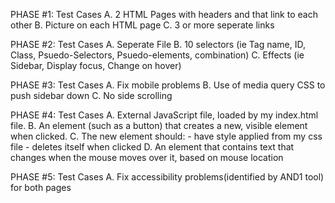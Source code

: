 PHASE #1:
  Test Cases
    A. 2 HTML Pages with headers and that link to each other
    B. Picture on each HTML page
    C. 3 or more seperate links

PHASE #2:
  Test Cases
    A. Seperate File
    B. 10 selectors (ie Tag name, ID, Class, Psuedo-Selectors, Psuedo-elements, combination)
    C. Effects (ie Sidebar, Display focus, Change on hover)

PHASE #3:
  Test Cases
    A. Fix mobile problems
    B. Use of media query CSS to push sidebar down
    C. No side scrolling

PHASE #4: 
  Test Cases
    A. External JavaScript file, loaded by my index.html file.
    B. An element (such as a button) that creates a new, visible element when clicked.
    C. The new element should:
        - have style applied from my css file
        - deletes itself when clicked
    D. An element that contains text that changes when the mouse moves over it, based on mouse location

PHASE #5:
  Test Cases
    A. Fix accessibility problems(identified by AND1 tool) for both pages
    

